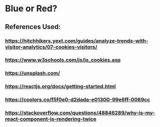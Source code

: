 # Blue or Red?

## References Used:

### https://hitchhikers.yext.com/guides/analyze-trends-with-visitor-analytics/07-cookies-visitors/

### https://www.w3schools.com/js/js_cookies.asp

### https://unsplash.com/

### https://reactjs.org/docs/getting-started.html

### https://coolors.co/f5f0e0-d2dada-e01300-99e6ff-0069cc

### https://stackoverflow.com/questions/48846289/why-is-my-react-component-is-rendering-twice
